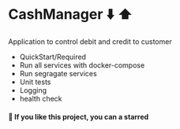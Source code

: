 # CashManager :arrow_down: :arrow_up:
Application to control debit and credit to customer

- QuickStart/Required
- Run all services with docker-compose
- Run segragate services
- Unit tests
- Logging
- health check

#### :dizzy: If you like this project, you can a starred
